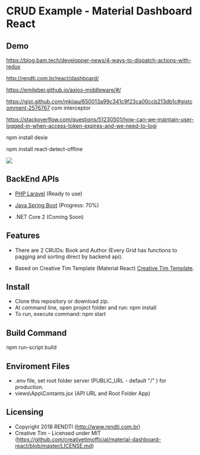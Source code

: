 # CRUD Example - Material Dashboard React

## Demo

https://blog.bam.tech/developper-news/4-ways-to-dispatch-actions-with-redux

http://rendti.com.br/react/dashboard/

https://emileber.github.io/axios-middleware/#/

https://gist.github.com/mkjiau/650013a99c341c9f23ca00ccb213db1c#gistcomment-2576767    com interceptor

https://stackoverflow.com/questions/51230501/how-can-we-maintain-user-logged-in-when-access-token-expires-and-we-need-to-logi

npm install dexie


npm install react-detect-offline

<img src="http://www.rendti.com.br/react/demo_react2.gif" />

## BackEnd APIs

* [PHP Laravel](https://github.com/rafaelrend/phplaravel_restapi)  (Ready to use)

* [Java Spring Boot](https://github.com/rafaelrend/crud_javaspring_restapi) (Progress: 70%)

* .NET Core 2 (Coming Soon)

## Features

* There are 2 CRUDs: Book and Author (Every Grid has functions to pagging and sorting direct by backend api).

* Based on Creative Tim Template (Material React) [Creative Tim Template](https://demos.creative-tim.com/material-dashboard-react/#/dashboard).


## Install

* Clone this repository or download zip.
* At command line, open project folder and run:   npm install
* To run, execute command: npm start

## Build Command

npm run-script build


## Enviroment Files

* .env file, set root folder server (PUBLIC_URL - default "/" ) for production.
* views\App\Contants.jsx  (API URL and Root Folder App)


## Licensing

- Copyright 2018 RENDTI (http://www.rendti.com.br)
- Creative Tim - Licensed under MIT (https://github.com/creativetimofficial/material-dashboard-react/blob/master/LICENSE.md)
